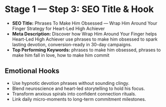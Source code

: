 # Stage 1 — Step 3: SEO Title & Hook
- **SEO Title:** Phrases To Make Him Obsessed — Wrap Him Around Your Finger Strategy for Heart-Led High Achiever
- **Meta Description:** Discover how Wrap Him Around Your Finger helps Heart-Led High Achiever use phrases to make him obsessed to spark lasting devotion, conversion-ready in 30-day campaigns.
- **Top Performing Keywords:** phrases to make him obsessed, phrases to make him fall in love, how to make him commit

## Emotional Hooks
- Use hypnotic devotion phrases without sounding clingy.
- Blend neuroscience and heart-led storytelling to hold his focus.
- Transform anxious spirals into confident connection rituals.
- Link daily micro-moments to long-term commitment milestones.
